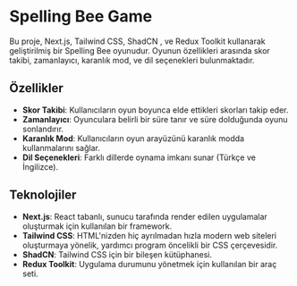 # Spelling Bee Game

Bu proje, Next.js, Tailwind CSS, ShadCN , ve Redux Toolkit kullanarak geliştirilmiş bir Spelling Bee oyunudur. Oyunun özellikleri arasında skor takibi, zamanlayıcı, karanlık mod, ve dil seçenekleri bulunmaktadır.

## Özellikler

- **Skor Takibi**: Kullanıcıların oyun boyunca elde ettikleri skorları takip eder.
- **Zamanlayıcı**: Oyunculara belirli bir süre tanır ve süre dolduğunda oyunu sonlandırır.
- **Karanlık Mod**: Kullanıcıların oyun arayüzünü karanlık modda kullanmalarını sağlar.
- **Dil Seçenekleri**: Farklı dillerde oynama imkanı sunar (Türkçe ve İngilizce).

## Teknolojiler

- **Next.js**: React tabanlı, sunucu tarafında render edilen uygulamalar oluşturmak için kullanılan bir framework.
- **Tailwind CSS**: HTML'nizden hiç ayrılmadan hızla modern web siteleri oluşturmaya yönelik, yardımcı program öncelikli bir CSS çerçevesidir.
- **ShadCN**: Tailwind CSS için bir bileşen kütüphanesi.
- **Redux Toolkit**: Uygulama durumunu yönetmek için kullanılan bir araç seti.
